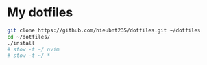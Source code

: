 # My dotfiles

```bash
git clone https://github.com/hieubnt235/dotfiles.git ~/dotfiles
cd ~/dotfiles/
./install
# stow -t ~/ nvim
# stow -t ~/ *
```
